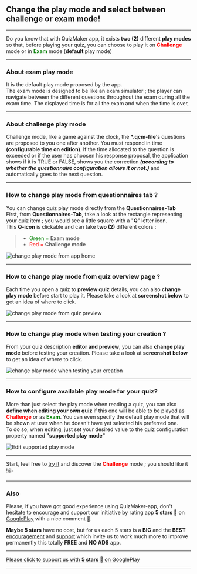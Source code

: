 ## Change the play mode and select between challenge or exam mode!

---
Do you know that with QuizMaker app, it exists **two (2)** different **play modes** so that, before playing your quiz, you can choose to play it on <span style="color:red">**Challenge**</span> mode or in <span style="color:green">**Exam**</span> mode (**default** play mode)

---
### About exam play mode
It is the default play mode proposed by the app.  
The exam mode is designed to be like an exam simulator ; the player can navigate between the different questions throughout the exam during all the exam time. The displayed time is for all the exam and when the time is over, 

---

### About challenge play mode
Challenge mode, like a game against the clock, the **\*.qcm-file**'s questions are proposed to you one after another. You must respond in time **(configurable time on edition)**. If the time allocated to the question is exceeded or if the user has choosen his response proposal, the application shows if it is TRUE or FALSE, shows you the correction _**(according to whether the questionnaire configuration allows it or not.)**_ and automatically goes to the next question.  

---

### How to change play mode from questionnaires tab ?
You can change quiz play mode directly from the **Questionnaires-Tab**  
First, from **Questionnaires-Tab**, take a look at the rectangle representing your quiz item ; you would see a little square with a "**Q**" letter icon.  
This **Q-icon** is clickable and can take **two (2)** different colors :  

>* <span style="color:green">Green =</span> **Exam mode**  
>* <span style="color:red">Red =</span> **Challenge mode**  

![change play mode from app home][picture1]  

---

### How to change play mode from quiz overview page ?
Each time you open a quiz to **preview quiz** details, you can also **change play mode** before start to play it. Please take a look at **screenshot below** to get an idea of where to click.  

![change play mode from quiz preview][picture2]  

---

### How to change play mode when testing your creation ?
From your quiz description **editor and preview**, you can also **change play mode** before testing your creation. Please take a look at **screenshot below** to get an idea of where to click.  

![change play mode when testing your creation][picture3]  

---

### How to configure available play mode for your quiz?
More than just select the play mode when reading a quiz, you can also **define when editing your own quiz** if this one will be able to be played as <span style="color:red">**Challenge**</span> or as <span style="color:green">**Exam**</span>. You can even specify the default play mode that will be shown at user when he doesn't have yet selected his preferred one.  
To do so, when editing, just set your desired value to the quiz configuration property named **"supported play mode"**  

![Edit supported play mode][picture4]  

---
Start, feel free to [try it][call_to_action] and discover the <span style="color:red">**Challenge**</span> mode ; you should like it !👍  

---

### Also
Please, if you have got good experience using QuizMaker-app, don't hesitate to encourage and support our initiative by rating app **5 stars 🌟** on [GooglePlay] with a nice comment 🙂.

**Maybe 5 stars** have no cost,  but for us each 5 stars is a **BIG** and the **BEST** [encouragement][GooglePlay] and [support][GooglePlay] which invite us to work much more to improve permanently this totally **FREE** and **NO ADS** app.

---
[Please click to support us with **5 stars 🌟** on GooglePlay ][GooglePlay]

---


[picture1]: https://qcmmaker.qmakertech.com/notifications/play-modes/resources/picture1.png
[picture2]: https://qcmmaker.qmakertech.com/notifications/play-modes/resources/picture2.png
[picture3]: https://qcmmaker.qmakertech.com/notifications/play-modes/resources/picture3.png
[picture4]: https://qcmmaker.qmakertech.com/notifications/play-modes/resources/picture4.png
[call_to_action]: qcmmaker://activities/HomeActivity
[challenge_mode_details]: https://github.com/Q-maker/document-qmaker-specifications/blob/master/FAQ/apps/Android/en/challenge_mode.md
[GooglePlay]: https://play.google.com/store/apps/details?id=com.devup.qcm.maker
